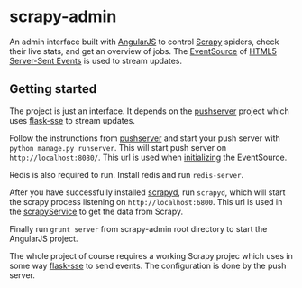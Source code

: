 scrapy-admin
============

An admin interface built with [AngularJS](https://angularjs.org/) to control [Scrapy](http://scrapy.org/) spiders, check
their live stats, and get an overview of jobs. The [EventSource](https://developer.mozilla.org/en-US/docs/Web/API/EventSource)
of [HTML5 Server-Sent Events](http://www.html5rocks.com/en/tutorials/eventsource/basics/) is used to stream updates.

## Getting started

The project is just an interface. It depends on the [pushserver](https://github.com/paylogic/pushserver) project which
uses [flask-sse](https://github.com/DazWorrall/flask-sse/) to stream updates.

Follow the instrunctions from [pushserver](https://github.com/paylogic/pushserver) and start your push server with
`python manage.py runserver`. This will start push server on `http://localhost:8080/`. This url is used when
[initializing](https://github.com/spirosikmd/scrapy-admin/blob/master/app/scripts/controllers/main.coffee) the EventSource.

Redis is also required to run. Install redis and run `redis-server`.

After you have successfully installed [scrapyd](http://scrapyd.readthedocs.org/en/latest/), run `scrapyd`, which will
start the scrapy process listening on `http://localhost:6800`. This url is used in the
[scrapyService](https://github.com/spirosikmd/scrapy-admin/blob/master/app/scripts/services/scrapyService.coffee) to get
the data from Scrapy.

Finally run `grunt server` from scrapy-admin root directory to start the AngularJS project.

The whole project of course requires a working Scrapy projec which uses in some way [flask-sse](https://github.com/DazWorrall/flask-sse/)
to send events. The configuration is done by the push server.
